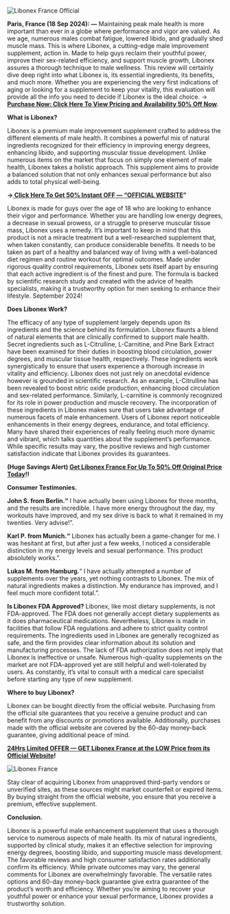![Libonex France Official](https://github.com/user-attachments/assets/eeeb23c3-a173-456c-8dcb-5fa4b79224ba)



**Paris, France (18 Sep 2024): —** Maintaining peak male health is more important than ever in a globe where performance and vigor are valued. As we age, numerous males combat fatigue, lowered libido, and gradually shed muscle mass. This is where Libonex, a cutting-edge male improvement supplement, action in. Made to help guys reclaim their youthful power, improve their sex-related efficiency, and support muscle growth, Libonex assures a thorough technique to male wellness. This review will certainly dive deep right into what Libonex is, its essential ingredients, its benefits, and much more. Whether you are experiencing the very first indications of aging or looking for a supplement to keep your vitality, this evaluation will provide all the info you need to decide if Libonex is the ideal choice. → **[Purchase Now: Click Here To View Pricing and Availability 50% Off Now](https://supplementcarts.com/libonex-france-official/)**.


**What is Libonex?**

Libonex is a premium male improvement supplement crafted to address the different elements of male health. It combines a powerful mix of natural ingredients recognized for their efficiency in improving energy degrees, enhancing libido, and supporting muscular tissue development. Unlike numerous items on the market that focus on simply one element of male health, Libonex takes a holistic approach. This supplement aims to provide a balanced solution that not only enhances sexual performance but also adds to total physical well-being.


**→[ Click Here To Get 50% Instant OFF — “OFFICIAL WEBSITE](https://supplementcarts.com/libonex-france-official/)”**


Libonex is made for guys over the age of 18 who are looking to enhance their vigor and performance. Whether you are handling low energy degrees, a decrease in sexual prowess, or a struggle to preserve muscular tissue mass, Libonex uses a remedy. It’s important to keep in mind that this product is not a miracle treatment but a well-researched supplement that, when taken constantly, can produce considerable benefits. It needs to be taken as part of a healthy and balanced way of living with a well-balanced diet regimen and routine workout for optimal outcomes.
Made under rigorous quality control requirements, Libonex sets itself apart by ensuring that each active ingredient is of the finest and pure. The formula is backed by scientific research study and created with the advice of health specialists, making it a trustworthy option for men seeking to enhance their lifestyle. September 2024!


**Does Libonex Work?**

The efficacy of any type of supplement largely depends upon its ingredients and the science behind its formulation. Libonex flaunts a blend of natural elements that are clinically confirmed to support male health. Secret ingredients such as L-Citrulline, L-Carnitine, and Pine Bark Extract have been examined for their duties in boosting blood circulation, power degrees, and muscular tissue health, respectively. These ingredients work synergistically to ensure that users experience a thorough increase in vitality and efficiency.
Libonex does not just rely on anecdotal evidence however is grounded in scientific research. As an example, L-Citrulline has been revealed to boost nitric oxide production, enhancing blood circulation and sex-related performance. Similarly, L-carnitine is commonly recognized for its role in power production and muscle recovery. The incorporation of these ingredients in Libonex makes sure that users take advantage of numerous facets of male enhancement.
Users of Libonex report noticeable enhancements in their energy degrees, endurance, and total efficiency. Many have shared their experiences of really feeling much more dynamic and vibrant, which talks quantities about the supplement’s performance. While specific results may vary, the positive reviews and high customer satisfaction indicate that Libonex provides its guarantees.


**(Huge Savings Alert) [Get Libonex France For Up To 50% Off Original Price Today](https://supplementcarts.com/libonex-france-official/)!!**


**Consumer Testimonies.**

**John S. from Berlin.“** I have actually been using Libonex for three months, and the results are incredible. I have more energy throughout the day, my workouts have improved, and my sex drive is back to what it remained in my twenties. Very advise!”.

**Karl P. from Munich.“** Libonex has actually been a game-changer for me. I was hesitant at first, but after just a few weeks, I noticed a considerable distinction in my energy levels and sexual performance. This product absolutely works.”.

**Lukas M. from Hamburg.**“ I have actually attempted a number of supplements over the years, yet nothing contrasts to Libonex. The mix of natural ingredients makes a distinction. My endurance has improved, and I feel much more confident total.”.


**Is Libonex FDA Approved?**
Libonex, like most dietary supplements, is not FDA-approved. The FDA does not generally accept dietary supplements as it does pharmaceutical medications. Nevertheless, Libonex is made in facilities that follow FDA regulations and adhere to strict quality control requirements. The ingredients used in Libonex are generally recognized as safe, and the firm provides clear information about its solution and manufacturing processes.
The lack of FDA authorization does not imply that Libonex is ineffective or unsafe. Numerous high-quality supplements on the market are not FDA-approved yet are still helpful and well-tolerated by users. As constantly, it’s vital to consult with a medical care specialist before starting any type of new supplement.


**Where to buy Libonex?**

Libonex can be bought directly from the official website. Purchasing from the official site guarantees that you receive a genuine product and can benefit from any discounts or promotions available. Additionally, purchases made with the official website are covered by the 60-day money-back guarantee, giving additional peace of mind.


**[24Hrs Limited OFFER — GET Libonex France at the LOW Price from its Official Website](https://supplementcarts.com/libonex-france-official/)!**



![Libonex France](https://github.com/user-attachments/assets/8a06005a-66bf-47a7-a966-311254d65654)



Stay clear of acquiring Libonex from unapproved third-party vendors or unverified sites, as these sources might market counterfeit or expired items. By buying straight from the official website, you ensure that you receive a premium, effective supplement.


**Conclusion.**

Libonex is a powerful male enhancement supplement that uses a thorough service to numerous aspects of male health. Its mix of natural ingredients, supported by clinical study, makes it an effective selection for improving energy degrees, boosting libido, and supporting muscle mass development. The favorable reviews and high consumer satisfaction rates additionally confirm its efficiency.
While private outcomes may vary, the general comments for Libonex are overwhelmingly favorable. The versatile rates options and 60-day money-back guarantee give extra guarantee of the product’s worth and efficiency. Whether you’re aiming to recover your youthful power or enhance your sexual performance, Libonex provides a trustworthy solution.
